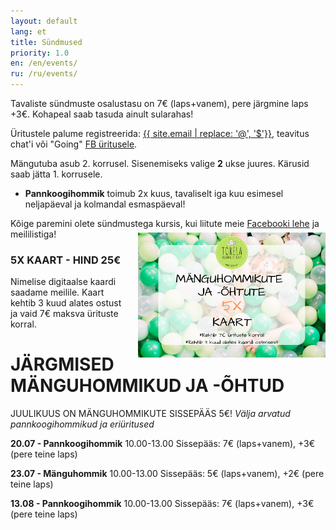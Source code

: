 ```yaml
---
layout: default
lang: et
title: Sündmused
priority: 1.0
en: /en/events/
ru: /ru/events/
---
```


Tavaliste sündmuste osalustasu on 7€ (laps+vanem), pere järgmine laps +3€. Kohapeal saab tasuda ainult sularahas!

Üritustele palume registreerida: [{{ site.email | replace: '@', '$'}}](mailto), teavitus chat'i või "Going" [FB üritusele](https://www.facebook.com/pg/Torelamangutuba/events/).

Mängutuba asub 2. korrusel. Sisenemiseks valige **2** ukse juures. Kärusid saab jätta 1. korrusele.

 * **Pannkoogihommik** toimub 2x kuus, tavaliselt iga kuu esimesel neljapäeval ja kolmandal esmaspäeval!
 
Kõige paremini olete sündmustega kursis, kui liitute meie [Facebooki lehe](https://www.facebook.com/Torelamangutuba/events/) ja meililistiga! 

### 5X KAART - HIND 25€

<img alt="5x kaart" src="5x-kaart.png" height="200" style="float: right; margin-top: -5em; margin-left: 1em">

Nimelise digitaalse kaardi saadame meilile. Kaart kehtib 3 kuud alates ostust ja vaid 7€ maksva ürituste korral.

# JÄRGMISED MÄNGUHOMMIKUD JA -ÕHTUD
JUULIKUUS ON MÄNGUHOMMIKUTE SISSEPÄÄS 5€!
*Välja arvatud pannkoogihommikud ja eriüritused*

**20.07 - Pannkoogihommik**
10.00-13.00
Sissepääs: 7€ (laps+vanem), +3€ (pere teine laps)


**23.07 - Mänguhommik**
10.00-13.00
Sissepääs: 5€ (laps+vanem), +2€ (pere teine laps)


**13.08 - Pannkoogihommik**
10.00-13.00
Sissepääs: 7€ (laps+vanem), +3€ (pere teine laps)




